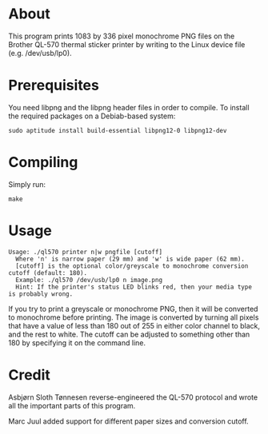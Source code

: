 # About #

This program prints 1083 by 336 pixel monochrome PNG files on the Brother QL-570 thermal sticker printer by writing to the Linux device file (e.g. /dev/usb/lp0).

# Prerequisites #

You need libpng and the libpng header files in order to compile. To install the required packages on a Debiab-based system:

```
sudo aptitude install build-essential libpng12-0 libpng12-dev
```

# Compiling #

Simply run:

```
make
```

# Usage #

```
Usage: ./ql570 printer n|w pngfile [cutoff]
  Where 'n' is narrow paper (29 mm) and 'w' is wide paper (62 mm).
  [cutoff] is the optional color/greyscale to monochrome conversion cutoff (default: 180).
  Example: ./ql570 /dev/usb/lp0 n image.png
  Hint: If the printer's status LED blinks red, then your media type is probably wrong.
```

If you try to print a greyscale or monochrome PNG, then it will be converted to monochrome before printing. The image is converted by turning all pixels that have a value of less than 180 out of 255 in either color channel to black, and the rest to white. The cutoff can be adjusted to something other than 180 by specifying it on the command line.

# Credit #

Asbjørn Sloth Tønnesen reverse-engineered the QL-570 protocol and wrote all the important parts of this program.

Marc Juul added support for different paper sizes and conversion cutoff.